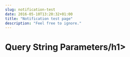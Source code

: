 ```yaml
---
slug: notification-test
date: 2016-05-10T13:20:32+01:00
title: "Notification test page"
description: "Feel free to ignore."
---
```


<h1>Query String Parameters/h1>
<pre id="output">

</pre>

<script>
const params = new URLSearchParams(location.search);
const output = document.getElementById("output");
for (let p of params) {
    const fragment = document.createDocumentFragment();
    fragement.innerText = `Parameter Name= '${p[0]}'; Value = '${p[1]}'`;
    output.appendChild(fragement);
};
</script>